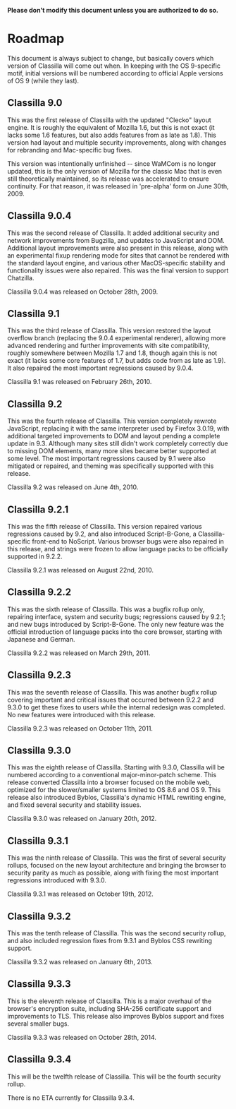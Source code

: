 **Please don't modify this document unless you are authorized to do so.**

# Roadmap #

This document is always subject to change, but basically covers which version of Classilla will come out when. In keeping with the OS 9-specific motif, initial versions will be numbered according to official Apple versions of OS 9 (while they last).

## Classilla 9.0 ##

This was the first release of Classilla with the updated "Clecko" layout engine. It is roughly the equivalent of Mozilla 1.6, but this is not exact (it lacks some 1.6 features, but also adds features from as late as 1.8). This version had layout and multiple security improvements, along with changes for rebranding and Mac-specific bug fixes.

This version was intentionally unfinished -- since WaMCom is no longer updated, this is the only version of Mozilla for the classic Mac that is even still theoretically maintained, so its release was accelerated to ensure continuity. For that reason, it was released in 'pre-alpha' form on June 30th, 2009.

## Classilla 9.0.4 ##

This was the second release of Classilla. It added additional security and network improvements from Bugzilla, and updates to JavaScript and DOM. Additional layout improvements were also present in this release, along with an experimental fixup rendering mode for sites that cannot be rendered with the standard layout engine, and various other MacOS-specific stability and functionality issues were also repaired. This was the final version to support Chatzilla.

Classilla 9.0.4 was released on October 28th, 2009.

## Classilla 9.1 ##

This was the third release of Classilla. This version restored the layout overflow branch (replacing the 9.0.4 experimental renderer), allowing more advanced rendering and further improvements with site compatibility, roughly somewhere between Mozilla 1.7 and 1.8, though again this is not exact (it lacks some core features of 1.7, but adds code from as late as 1.9). It also repaired the most important regressions caused by 9.0.4.

Classilla 9.1 was released on February 26th, 2010.

## Classilla 9.2 ##

This was the fourth release of Classilla. This version completely rewrote JavaScript, replacing it with the same interpreter used by Firefox 3.0.19, with additional targeted improvements to DOM and layout pending a complete update in 9.3. Although many sites still didn't work completely correctly due to missing DOM elements, many more sites became better supported at some level. The most important regressions caused by 9.1 were also mitigated or repaired, and theming was specifically supported with this release.

Classilla 9.2 was released on June 4th, 2010.

## Classilla 9.2.1 ##

This was the fifth release of Classilla. This version repaired various regressions caused by 9.2, and also introduced Script-B-Gone, a Classilla-specific front-end to NoScript. Various browser bugs were also repaired in this release, and strings were frozen to allow language packs to be officially supported in 9.2.2.

Classilla 9.2.1 was released on August 22nd, 2010.

## Classilla 9.2.2 ##

This was the sixth release of Classilla. This was a bugfix rollup only, repairing interface, system and security bugs; regressions caused by 9.2.1; and new bugs introduced by Script-B-Gone. The only new feature was the official introduction of language packs into the core browser, starting with Japanese and German.

Classilla 9.2.2 was released on March 29th, 2011.

## Classilla 9.2.3 ##

This was the seventh release of Classilla. This was another bugfix rollup covering important and critical issues that occurred between 9.2.2 and 9.3.0 to get these fixes to users while the internal redesign was completed. No new features were introduced with this release.

Classilla 9.2.3 was released on October 11th, 2011.

## Classilla 9.3.0 ##

This was the eighth release of Classilla. Starting with 9.3.0, Classilla will be numbered according to a conventional major-minor-patch scheme. This release converted Classilla into a browser focused on the mobile web, optimized for the slower/smaller systems limited to OS 8.6 and OS 9. This release also introduced Byblos, Classilla's dynamic HTML rewriting engine, and fixed several security and stability issues.

Classilla 9.3.0 was released on January 20th, 2012.

## Classilla 9.3.1 ##

This was the ninth release of Classilla. This was the first of several security rollups, focused on the new layout architecture and bringing the browser to security parity as much as possible, along with fixing the most important regressions introduced with 9.3.0.

Classilla 9.3.1 was released on October 19th, 2012.

## Classilla 9.3.2 ##

This was the tenth release of Classilla. This was the second security rollup, and also included regression fixes from 9.3.1 and Byblos CSS rewriting support.

Classilla 9.3.2 was released on January 6th, 2013.

## Classilla 9.3.3 ##

This is the eleventh release of Classilla. This is a major overhaul of the browser's encryption suite, including SHA-256 certificate support and improvements to TLS. This release also improves Byblos support and fixes several smaller bugs.

Classilla 9.3.3 was released on October 28th, 2014.

## Classilla 9.3.4 ##

This will be the twelfth release of Classilla. This will be the fourth security rollup.

There is no ETA currently for Classilla 9.3.4.